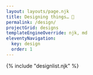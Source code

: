 ```yaml
---
layout: layouts/page.njk
title: Designing things… 🎨
permalink: /design/
projectGrid: designs
templateEngineOverride: njk, md
eleventyNavigation:
  key: design
  order: 1
---
```


{% include "designlist.njk" %}